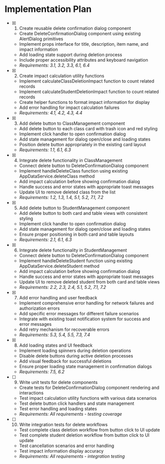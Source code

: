 # Implementation Plan

- [x] 1. Create reusable delete confirmation dialog component
  - Create DeleteConfirmationDialog component using existing AlertDialog primitives
  - Implement props interface for title, description, item name, and impact information
  - Add loading state support during deletion process
  - Include proper accessibility attributes and keyboard navigation
  - _Requirements: 3.1, 3.2, 3.3, 6.1, 6.4_

- [x] 2. Create impact calculation utility functions
  - Implement calculateClassDeletionImpact function to count related records
  - Implement calculateStudentDeletionImpact function to count related records
  - Create helper functions to format impact information for display
  - Add error handling for impact calculation failures
  - _Requirements: 4.1, 4.2, 4.3, 4.4_

- [x] 3. Add delete button to ClassManagement component
  - Add delete button to each class card with trash icon and red styling
  - Implement click handler to open confirmation dialog
  - Add state management for dialog open/close and loading states
  - Position delete button appropriately in the existing card layout
  - _Requirements: 1.1, 6.1, 6.3_

- [x] 4. Integrate delete functionality in ClassManagement
  - Connect delete button to DeleteConfirmationDialog component
  - Implement handleDeleteClass function using existing AppDataService.deleteClass method
  - Add impact calculation before showing confirmation dialog
  - Handle success and error states with appropriate toast messages
  - Update UI to remove deleted class from the list
  - _Requirements: 1.2, 1.3, 1.4, 5.1, 5.2, 7.1, 7.2_

- [x] 5. Add delete button to StudentManagement component
  - Add delete button to both card and table views with consistent styling
  - Implement click handler to open confirmation dialog
  - Add state management for dialog open/close and loading states
  - Ensure proper positioning in both card and table layouts
  - _Requirements: 2.1, 6.1, 6.3_

- [x] 6. Integrate delete functionality in StudentManagement
  - Connect delete button to DeleteConfirmationDialog component
  - Implement handleDeleteStudent function using existing AppDataService.deleteStudent method
  - Add impact calculation before showing confirmation dialog
  - Handle success and error states with appropriate toast messages
  - Update UI to remove deleted student from both card and table views
  - _Requirements: 2.2, 2.3, 2.4, 5.1, 5.2, 7.1, 7.2_

- [x] 7. Add error handling and user feedback
  - Implement comprehensive error handling for network failures and authorization errors
  - Add specific error messages for different failure scenarios
  - Integrate with existing toast notification system for success and error messages
  - Add retry mechanism for recoverable errors
  - _Requirements: 5.3, 5.4, 5.5, 7.3, 7.4_

- [x] 8. Add loading states and UI feedback
  - Implement loading spinners during deletion operations
  - Disable delete buttons during active deletion processes
  - Add visual feedback for successful deletions
  - Ensure proper loading state management in confirmation dialogs
  - _Requirements: 7.5, 6.2_

- [ ] 9. Write unit tests for delete components
  - Create tests for DeleteConfirmationDialog component rendering and interactions
  - Test impact calculation utility functions with various data scenarios
  - Test delete button click handlers and state management
  - Test error handling and loading states
  - _Requirements: All requirements - testing coverage_

- [ ] 10. Write integration tests for delete workflows
  - Test complete class deletion workflow from button click to UI update
  - Test complete student deletion workflow from button click to UI update
  - Test cancellation scenarios and error handling
  - Test impact information display accuracy
  - _Requirements: All requirements - integration testing_